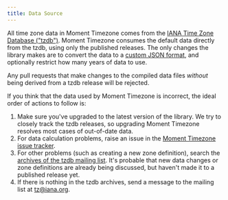 ```yaml
---
title: Data Source
---
```


All time zone data in Moment Timezone comes from the [IANA Time Zone Database ("tzdb")](https://www.iana.org/time-zones).
Moment Timezone consumes the default data directly from the tzdb, using only the published releases.
The only changes the library makes are to convert the data to a [custom JSON format](/timezone/docs/#/data-formats/), and optionally restrict how many years of data to use.

Any pull requests that make changes to the compiled data files _without_ being derived from a tzdb release will be rejected.

If you think that the data used by Moment Timezone is incorrect, the ideal order of actions to follow is:

1. Make sure you've upgraded to the latest version of the library. We try to closely track the tzdb releases, so upgrading Moment Timezone resolves most cases of out-of-date data.
2. For data calculation problems, raise an issue in the [Moment Timezone issue tracker](https://github.com/moment/moment-timezone/issues).
3. For other problems (such as creating a new zone definition), search the [archives of the tzdb mailing list](https://mm.icann.org/pipermail/tz/). It's probable that new data changes or zone definitions are already being discussed, but haven't made it to a published release yet.
4. If there is nothing in the tzdb archives, send a message to the mailing list at <a href="mailto:tz@iana.org">tz@iana.org</a>.
